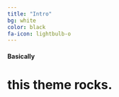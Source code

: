 ```yaml
---
title: "Intro"
bg: white
color: black
fa-icon: lightbulb-o
---
```


#### Basically

# this theme rocks.


